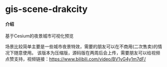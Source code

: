 # gis-scene-drakcity

#### 介绍

基于Cesium的夜景城市可视化预览

场景比较简单主要是一些城市夜景特效，需要的朋友可以在不商用(二次售卖)的情况下随意使用。
该版本为压缩版，源码版在两周后会上传，需要朋友可以给视频点赞支持，视频链接：https://www.bilibili.com/video/BV1yG4y1m7dF/